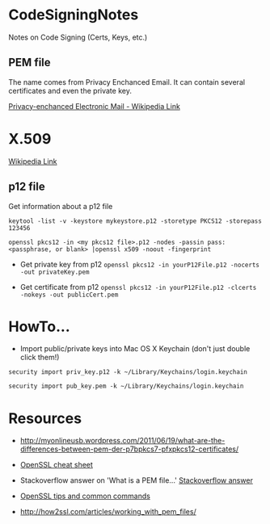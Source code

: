 CodeSigningNotes
================

Notes on Code Signing (Certs, Keys, etc.)


PEM file
-------

The name comes from Privacy Enchanced Email. It can contain several certificates and even the private key.





[Privacy-enchanced Electronic Mail - Wikipedia Link](http://en.wikipedia.org/wiki/Privacy-enhanced_Electronic_Mail)


X.509
=====
[Wikipedia Link](http://en.wikipedia.org/wiki/X.509)


p12 file
--------

Get information about a p12 file

`keytool -list -v -keystore mykeystore.p12 -storetype PKCS12 -storepass 123456`

`openssl pkcs12 -in <my pkcs12 file>.p12 -nodes -passin pass:<passphrase, or blank> |openssl x509 -noout -fingerprint
`

* Get private key from p12
`openssl pkcs12 -in yourP12File.p12 -nocerts -out privateKey.pem`

* Get certificate from p12
`openssl pkcs12 -in yourP12File.p12 -clcerts -nokeys -out publicCert.pem`

HowTo...
========

* Import public/private keys into Mac OS X Keychain (don't just double click them!)

`security import priv_key.p12 -k ~/Library/Keychains/login.keychain`

`security import pub_key.pem -k ~/Library/Keychains/login.keychain`

Resources
==============


* http://myonlineusb.wordpress.com/2011/06/19/what-are-the-differences-between-pem-der-p7bpkcs7-pfxpkcs12-certificates/
* [OpenSSL cheat sheet](https://twiki.cern.ch/twiki/bin/view/LinuxSupport/OpenSSLCheatsheet)

* Stackoverflow answer on 'What is a PEM file...'
[Stackoverflow answer](http://serverfault.com/a/9717)
* [OpenSSL tips and common commands](http://how2ssl.com/articles/openssl_commands_and_tips/)
* http://how2ssl.com/articles/working_with_pem_files/

